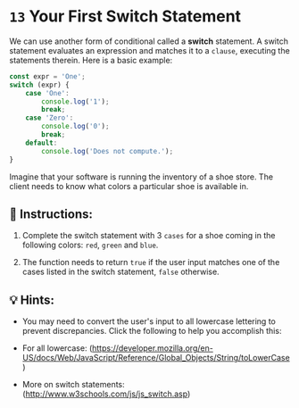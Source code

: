 # `13` Your First Switch Statement
We can use another form of conditional called a **switch** statement. A switch statement evaluates an expression and matches it to a `clause`, executing the statements therein. Here is a basic example:

```Javascript
const expr = 'One';
switch (expr) {
    case 'One':
        console.log('1');
        break;
    case 'Zero':
        console.log('0');
        break;
    default:
        console.log('Does not compute.');    
}
```

Imagine that your software is running the inventory of a shoe store. The client needs to know what colors a particular shoe is available in.

## 📝 Instructions:
1. Complete the switch statement with 3 `cases` for a shoe coming in the following colors: `red`, `green` and `blue`.

2. The function needs to return `true` if the user input matches one of the cases listed in the switch statement, `false` otherwise.

## 💡 Hints:
- You may need to convert the user's input to all lowercase lettering to prevent discrepancies. Click the following to help you accomplish this:

- For all lowercase: (https://developer.mozilla.org/en-US/docs/Web/JavaScript/Reference/Global_Objects/String/toLowerCase)

- More on switch statements: (http://www.w3schools.com/js/js_switch.asp)